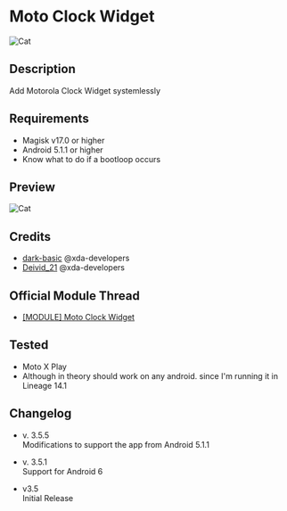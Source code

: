 # Moto Clock Widget
![Cat](https://github.com/dark-basic/GithubIUmgDark/raw/master/Webp.net-resizeimage.png)

## Description
Add Motorola Clock Widget systemlessly

## Requirements
* Magisk v17.0 or higher
* Android 5.1.1 or higher
* Know what to do if a bootloop occurs


## Preview
![Cat](https://lh3.googleusercontent.com/mxg0KHsP3otydflPn2ZX33OimQdbvAf27a5-h39RlxX6ycngEOKQ_WamTahBAsBfGcbGPt7A0siMX6LzJrVgIQc21tp9Bm1_DGKNagRevApXNo3kJpsO0bG0Vjj9xVB5Wt52EIKhbGKFI_RRKIuIXMqReLt5OeqJQj0JsQ4LwuPIZPsY41WHRC5w1TPyLzhuleXRQ5iwrK8_6Nn8lC26quTpJruEi_JDXFsLp_czMn05QoShMjalRKEUF71n_JEz_Wd-XTd1GzAcGVqtJ_0jp2QS0lbFUBvdublPO1XO86WDqXYarg6YZpRqIBqRfL_rpS6oeFUUx_D9Wq_xEBIl-kk6-b4RE2mqCFPU2Uc8CS023fLAJdiB-9y_zX7kQscOzqyJjCCKOh2XXP0jsXbF64zsppD-LOmV6eAICVu2bDlDKLF1sc80CS1ffqFMCp-PLKlyvNE_xnqTx6XW2_nfRilD1pU0NxmVhNV7pdPQPMDLJICTwBk7rRouXSDuLOmKf7GaFVMya9vZBYDnv1OnX4_zknJ-dAs71ftY-fEtOM_uQ3PR9ZQKmlN0U0c6o6gqAov_82wKWoWYnC23KaNX73jeoSV49rmvqM_0Rp7E7NRAgagU97YPktQWf6zGEwfsk1VIC_4lnqAHPYauI84mpjLyv8d00zW3DPquS0ugqnZxbO-42W8_S0zGhg=w325-h577-no)

## Credits
* <a href="https://forum.xda-developers.com/member.php?u=7922511">dark-basic</a> @xda-developers <br> 
* <a href="https://forum.xda-developers.com/member.php?u=7201331">Deivid_21</a>  @xda-developers <br> 

## Official Module Thread
* <a href="https://forum.xda-developers.com/apps/magisk/module-moto-clock-widget-t3858180">[MODULE] Moto Clock Widget</a>   <br>



## Tested
* Moto X Play
* Although in theory should work on any android. since I'm running it in Lineage 14.1

## Changelog 
* v. 3.5.5 <br>
 Modifications to support the app from Android 5.1.1

* v. 3.5.1 <br>
Support for Android 6 

*  v3.5 <br>
Initial Release

   

